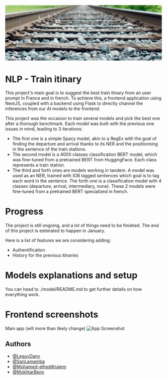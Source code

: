 <img src="./assets/train_rails.png" alt="App Screenshot">

# NLP - Train itinary

This project's main goal is to suggest the best train itinary from an user prompt in France and in french. To achieve this, a frontend application using NextJS, coupled with a backend using Flask to directly channel the inferences from our AI models to the frontend.

This project was the occasion to train several models and pick the best one after a thorough benchmark. Each model was built with the previous one issues in mind, leading to 3 iterations:
- The first one is a simple Spacy model, akin to a RegEx with the goal of finding the departure and arrival thanks to its NER and the positionning in the sentence of the train stations.
- The second model is a 4000 classes classification BERT model, which was fine-tuned from a pretrained BERT from HuggingFace. Each class represents a train station.
- The third and forth ones are models working in tandem. A model was used as an NER, trained with IOB tagged sentences which goal is to tag each word in the sentence. The forth one is a classification model with 4 classes (departure, arrival, intermediary, none). These 2 models were fine-tuned from a pretrained BERT specialized in french.

# Progress
The project is still ongoing, and a lot of things need to be finished. The end of this project is estimated to happen in January.

Here is a list of features we are considering adding:
- Authentification
- History for the previous itinaries

# Models explanations and setup
You can head to ./model/README.md to get further details on how everything work.

# Frontend screenshots

Main app (will more than likely change)
<img src="./assets/frontend_screen_1.png" alt="App Screenshot">

## Authors

- [@LeguyDany](https://www.github.com/LeguyDany)
- [@SanLamamba](https://github.com/sanlamamba)
- [@Mohamed-elhediKraiem](https://github.com/Mohamed-elhediKraiem)
- [@MokhtarBeny](https://github.com/MokhtarBeny)
